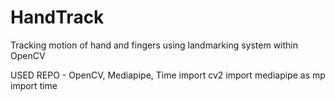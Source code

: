 # HandTrack
Tracking motion of hand and fingers using landmarking system within OpenCV

USED REPO  - OpenCV, Mediapipe, Time
import cv2
import mediapipe as mp
import time
